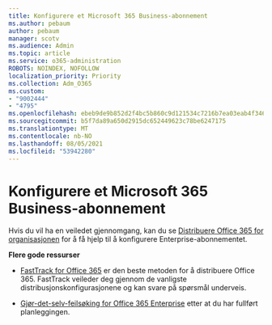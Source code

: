 ```yaml
---
title: Konfigurere et Microsoft 365 Business-abonnement
ms.author: pebaum
author: pebaum
manager: scotv
ms.audience: Admin
ms.topic: article
ms.service: o365-administration
ROBOTS: NOINDEX, NOFOLLOW
localization_priority: Priority
ms.collection: Adm_O365
ms.custom:
- "9002444"
- "4795"
ms.openlocfilehash: ebeb9de9b852d2f4bc5b860c9d121534c7216b7ea03eab4f346691bcdaf5b562
ms.sourcegitcommit: b5f7da89a650d2915dc652449623c78be6247175
ms.translationtype: MT
ms.contentlocale: nb-NO
ms.lasthandoff: 08/05/2021
ms.locfileid: "53942280"
---
```

# <a name="set-up-a-microsoft-365-business-subscription"></a>Konfigurere et Microsoft 365 Business-abonnement

Hvis du vil ha en veiledet gjennomgang, kan du se [Distribuere Office 365 for organisasjonen](https://docs.microsoft.com/office365/enterprise/setup-overview-for-enterprises) for å få hjelp til å konfigurere Enterprise-abonnementet.

**Flere gode ressurser**

- [FastTrack for Office 365](https://docs.microsoft.com/fasttrack/O365-fasttrack-benefit-for-office-365) er den beste metoden for å distribuere Office 365. FastTrack veileder deg gjennom de vanligste distribusjonskonfigurasjonene og kan svare på spørsmål underveis. 

- [Gjør-det-selv-feilsøking for Office 365 Enterprise](https://docs.microsoft.com/office365/enterprise/setup-overview-for-enterprises#do-it-yourself-guided-deployment-of-office-365-enterprise) etter at du har fullført planleggingen. 
